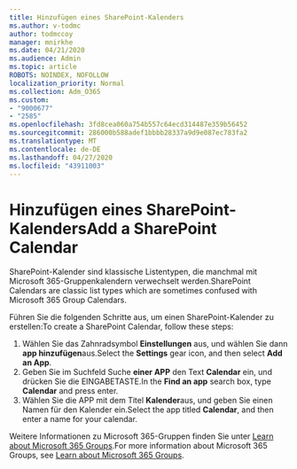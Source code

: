 ```yaml
---
title: Hinzufügen eines SharePoint-Kalenders
ms.author: v-todmc
author: todmccoy
manager: mnirkhe
ms.date: 04/21/2020
ms.audience: Admin
ms.topic: article
ROBOTS: NOINDEX, NOFOLLOW
localization_priority: Normal
ms.collection: Adm_O365
ms.custom:
- "9000677"
- "2585"
ms.openlocfilehash: 3fd8cea060a754b557c64ecd314487e359b56452
ms.sourcegitcommit: 286000b588adef1bbbb28337a9d9e087ec783fa2
ms.translationtype: MT
ms.contentlocale: de-DE
ms.lasthandoff: 04/27/2020
ms.locfileid: "43911003"
---
```

# <a name="add-a-sharepoint-calendar"></a><span data-ttu-id="4cbb9-102">Hinzufügen eines SharePoint-Kalenders</span><span class="sxs-lookup"><span data-stu-id="4cbb9-102">Add a SharePoint Calendar</span></span>

<span data-ttu-id="4cbb9-103">SharePoint-Kalender sind klassische Listentypen, die manchmal mit Microsoft 365-Gruppenkalendern verwechselt werden.</span><span class="sxs-lookup"><span data-stu-id="4cbb9-103">SharePoint Calendars are classic list types which are sometimes confused with Microsoft 365 Group Calendars.</span></span>
 
<span data-ttu-id="4cbb9-104">Führen Sie die folgenden Schritte aus, um einen SharePoint-Kalender zu erstellen:</span><span class="sxs-lookup"><span data-stu-id="4cbb9-104">To create a SharePoint Calendar, follow these steps:</span></span>
 
1.  <span data-ttu-id="4cbb9-105">Wählen Sie das Zahnradsymbol **Einstellungen** aus, und wählen Sie dann **app hinzufügen**aus.</span><span class="sxs-lookup"><span data-stu-id="4cbb9-105">Select the **Settings** gear icon, and then select **Add an App**.</span></span>
2.  <span data-ttu-id="4cbb9-106">Geben Sie im Suchfeld Suche **einer APP** den Text **Calendar** ein, und drücken Sie die EINGABETASTE.</span><span class="sxs-lookup"><span data-stu-id="4cbb9-106">In the **Find an app** search box, type **Calendar** and press enter.</span></span>
3.  <span data-ttu-id="4cbb9-107">Wählen Sie die APP mit dem Titel **Kalender**aus, und geben Sie einen Namen für den Kalender ein.</span><span class="sxs-lookup"><span data-stu-id="4cbb9-107">Select the app titled **Calendar**, and then enter a name for your calendar.</span></span>

<span data-ttu-id="4cbb9-108">Weitere Informationen zu Microsoft 365-Gruppen finden Sie unter [Learn about Microsoft 365 Groups](https://support.office.com/article/Learn-about-Office-365-groups-b565caa1-5c40-40ef-9915-60fdb2d97fa2).</span><span class="sxs-lookup"><span data-stu-id="4cbb9-108">For more information about Microsoft 365 Groups, see [Learn about Microsoft 365 Groups](https://support.office.com/article/Learn-about-Office-365-groups-b565caa1-5c40-40ef-9915-60fdb2d97fa2).</span></span>

